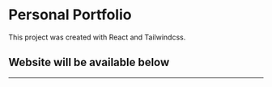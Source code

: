 # Personal Portfolio

This project was created with React and Tailwindcss.

## Website will be available below

************************



